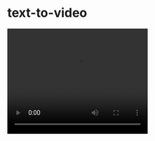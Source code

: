 # text-to-video
<video width="320" height="240" controls>
  <source src="temporaire/words/average/video_with_audio_average.mp4" type="video/mp4">
  Votre navigateur ne prend pas en charge la lecture de vidéos.
</video>
